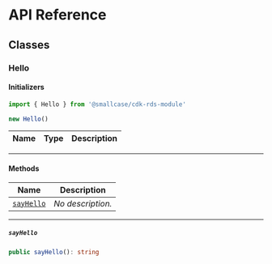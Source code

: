 # API Reference <a name="API Reference" id="api-reference"></a>



## Classes <a name="Classes" id="Classes"></a>

### Hello <a name="Hello" id="@smallcase/cdk-rds-module.Hello"></a>

#### Initializers <a name="Initializers" id="@smallcase/cdk-rds-module.Hello.Initializer"></a>

```typescript
import { Hello } from '@smallcase/cdk-rds-module'

new Hello()
```

| **Name** | **Type** | **Description** |
| --- | --- | --- |

---

#### Methods <a name="Methods" id="Methods"></a>

| **Name** | **Description** |
| --- | --- |
| <code><a href="#@smallcase/cdk-rds-module.Hello.sayHello">sayHello</a></code> | *No description.* |

---

##### `sayHello` <a name="sayHello" id="@smallcase/cdk-rds-module.Hello.sayHello"></a>

```typescript
public sayHello(): string
```





